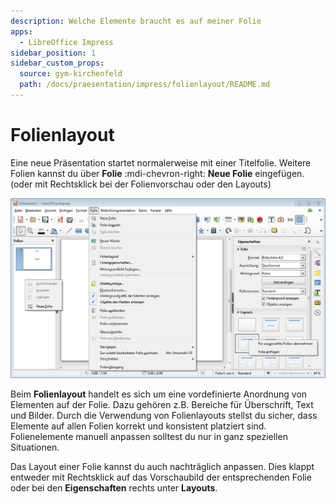 ```yaml
---
description: Welche Elemente braucht es auf meiner Folie
apps:
  - LibreOffice Impress
sidebar_position: 1
sidebar_custom_props:
  source: gym-kirchenfeld
  path: /docs/praesentation/impress/folienlayout/README.md
---
```


# Folienlayout




Eine neue Präsentation startet normalerweise mit einer Titelfolie. Weitere Folien kannst du über __Folie__ :mdi-chevron-right: __Neue Folie__ eingefügen. (oder mit Rechtsklick bei der Folienvorschau oder den Layouts)

![Folie einfügen und Layout wählen](./images/folie-einfuegen.lo.png)

Beim **Folienlayout** handelt es sich um eine vordefinierte Anordnung von Elementen auf der Folie. Dazu gehören z.B. Bereiche für Überschrift, Text und Bilder. Durch die Verwendung von Folienlayouts stellst du sicher, dass Elemente auf allen Folien korrekt und konsistent platziert sind. Folienelemente manuell anpassen solltest du nur in ganz speziellen Situationen.

Das Layout einer Folie kannst du auch nachträglich anpassen. Dies klappt entweder mit Rechtsklick auf das Vorschaubild der entsprechenden Folie oder bei den __Eigenschaften__ rechts unter __Layouts__.
